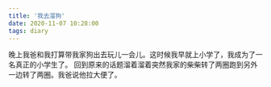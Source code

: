 ```yaml
---
title: '我去溜狗'
date: 2020-11-07 10:28:00
tags: diary
---
```

晚上我爸和我打算带我家狗出去玩儿一会儿。这时候我早就上小学了，我成为了一名真正的小学生了。
   回到原来的话题溜着溜着突然我家的柴柴转了两圈跑到另外一边转了两圈。我爸说他拉大便了。
